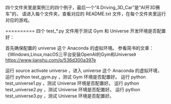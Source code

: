 四个文件夹里是案例三的四个例子，最后一个“4.Driving_3D_Car”是“AI开3D赛车”的，
请进入每个文件夹，查看对应的 README.txt 文件，在每个文件夹里运行对应的游戏。

==========
四个 test_*.py 文件用于测试 Gym 和 Universe 开发环境是否配置好：

首先确保配置的 universe 这个 Anaconda 的虚拟环境。
参看简书的文章：
《Windows,Linux,macOS三平台安装OpenAI的Gym和Universe》
https://www.jianshu.com/p/536d300a397e


运行 source activate universe ，进入 universe 这个 Anaconda 的虚拟环境，
运行 python test_gym.py       ，测试 Gym 环境是否配置好。
运行 python test_universe1.py ，测试 Universe 环境是否配置好。
运行 python test_universe2.py ，测试 Universe 环境是否配置好。
运行 python test_universe3.py ，测试 Universe 环境是否配置好。